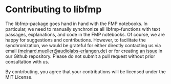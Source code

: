 # Contributing to libfmp

The libfmp-package goes hand in hand with the FMP notebooks. In particular, we need to manually synchronize all libfmp-functions with text passages, explanations, and code in the FMP notebooks. Of course, we are happy for suggestions and contributions. However, to facilitate the synchronization, we would be grateful for either directly contacting us via email (meinard.mueller@audiolabs-erlangen.de) or for creating [an issue](https://github.com/meinardmueller/libfmp/issues) in our Github repository. Please do not submit a pull request without prior consultation with us.

By contributing, you agree that your contributions will be licensed under the MIT License.
